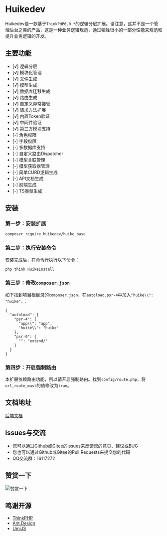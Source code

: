 Huikedev
===============

Huikedev是一款基于`ThinkPHP6.0.*`的逻辑分层扩展。请注意，这并不是一个管理后台之类的产品，这是一种业务逻辑规范，通过牺牲很小的一部分性能来规范和提升业务逻辑的开发。

## 主要功能

+ [√] 逻辑分层
+ [√] 模块化管理
+ [√] 文件生成
+ [√] 模型生成
+ [√] 数据库迁移生成
+ [√] 路由生成
+ [√] 自定义异常接管
+ [√] 请求方法扩展
+ [√] 内置Token验证
+ [√] 中间件验证
+ [√] 第三方模块支持
+ [-] 角色权限
+ [-] 字段权限
+ [-] 多数据库支持
+ [-] 自定义路由Dispatcher
+ [-] 模型关联管理
+ [-] 模型获取器管理
+ [-] 简单CURD逻辑生成
+ [-] API文档生成
+ [-] 前端生成
+ [-] TS类型生成

## 安装
### 第一步：安装扩展
```bash
composer require huikedev/huike_base
```

### 第二步：执行安装命令
安装完成后，在命令行执行以下命令：

```bash
php think HuikeInstall
```
### 第三步：修改`composer.json`
如下找到项目根目录的`composer.json`，在`autoload.psr-4`中加入`"huike\\": "huike",`：
~~~
{
  "autoload": {
    "psr-4": {
      "app\\": "app",
      "huike\\": "huike"
    },
    "psr-0": {
      "": "extend/"
    }
  }
}
~~~
### 第四步：开启强制路由

本扩展依赖路由功能，所以请开启强制路由。找到`config/route.php`，将`url_route_must`的值修改为`true`。

## 文档地址

[后端文档](https://huike.dev)

## issues与交流

+ 您可以通过Github或Gitee的issues来反馈您的意见、建议或BUG
+ 您也可以通过Github或Gitee的Pull Requests来提交您的代码
+ QQ交流群：16117272

## 赞赏一下
<img alt="赞赏一下" src="https://huikedev-1255741738.cos.ap-shanghai.myqcloud.com/donate/donate.jpg" style="text-align: center;max-width: 750px;" />

## 鸣谢开源

+ [ThinkPHP](https://github.com/top-think/framework)
+ [Ant.Design](https://ant.design/)
+ [UmiJS](https://umijs.org/)

